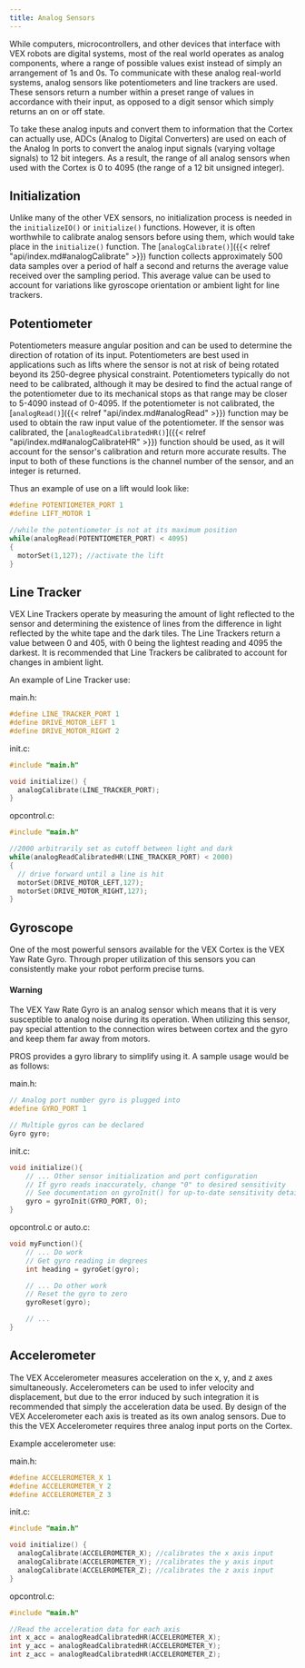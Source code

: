 ```yaml
---
title: Analog Sensors
---
```


While computers, microcontrollers, and other devices that interface with VEX robots are digital systems, most of the real world operates as analog components, where a range of possible values exist instead of simply an arrangement of 1s and 0s. To communicate with these analog real-world systems, analog sensors like potentiometers and line trackers are used. These sensors return a number within a preset range of values in accordance with their input, as opposed to a digit sensor which simply returns an on or off state.

To take these analog inputs and convert them to information that the Cortex can actually use, ADCs (Analog to Digital Converters) are used on each of the Analog In ports to convert the analog input signals (varying voltage signals) to 12 bit integers. As a result, the range of all analog sensors when used with the Cortex is 0 to 4095 (the range of a 12 bit unsigned integer).

## Initialization
Unlike many of the other VEX sensors, no initialization process is needed in the `initializeIO()` or `initialize()` functions. However, it is often worthwhile to calibrate analog sensors before using them, which would take place in the `initialize()` function. The [`analogCalibrate()`]({{< relref "api/index.md#analogCalibrate" >}}) function collects approximately 500 data samples over a period of half a second and returns the average value received over the sampling period. This average value can be used to account for variations like gyroscope orientation or ambient light for line trackers.

## Potentiometer
Potentiometers measure angular position and can be used to determine the direction of rotation of its input. Potentiometers are best used in applications such as lifts where the sensor is not at risk of being rotated beyond its 250-degree physical constraint. Potentiometers typically do not need to be calibrated, although it may be desired to find the actual range of the potentiometer due to its mechanical stops as that range may be closer to 5-4090 instead of 0-4095. If the potentiometer is not calibrated, the [`analogRead()`]({{< relref "api/index.md#analogRead" >}}) function may be used to obtain the raw input value of the potentiometer. If the sensor was calibrated, the [`analogReadCalibratedHR()`]({{< relref "api/index.md#analogCalibrateHR" >}}) function should be used, as it will account for the sensor's calibration and return more accurate results. The input to both of these functions is the channel number of the sensor, and an integer is returned.

Thus an example of use on a lift would look like:
```c
#define POTENTIOMETER_PORT 1
#define LIFT_MOTOR 1

//while the potentiometer is not at its maximum position
while(analogRead(POTENTIOMETER_PORT) < 4095)
{
  motorSet(1,127); //activate the lift
}
```

## Line Tracker
VEX Line Trackers operate by measuring the amount of light reflected to the sensor and determining the existence of lines from the difference in light reflected by the white tape and the dark tiles. The Line Trackers return a value between 0 and 405, with 0 being the lightest reading and 4095 the darkest. It is recommended that Line Trackers be calibrated to account for changes in ambient light.

An example of Line Tracker use:

main.h:
```c
#define LINE_TRACKER_PORT 1
#define DRIVE_MOTOR_LEFT 1
#define DRIVE_MOTOR_RIGHT 2
```

init.c:
```c
#include "main.h"

void initialize() {
  analogCalibrate(LINE_TRACKER_PORT);
}
```

opcontrol.c:
```c
#include "main.h"

//2000 arbitrarily set as cutoff between light and dark
while(analogReadCalibratedHR(LINE_TRACKER_PORT) < 2000)
{
  // drive forward until a line is hit
  motorSet(DRIVE_MOTOR_LEFT,127);
  motorSet(DRIVE_MOTOR_RIGHT,127);
}
```

## Gyroscope
One of the most powerful sensors available for the VEX Cortex is the VEX Yaw Rate Gyro. Through proper utilization of this sensors you can consistently make your robot perform precise turns.

#### Warning
The VEX Yaw Rate Gyro is an analog sensor which means that it is very susceptible to analog noise during its operation. When utilizing this sensor, pay special attention to the connection wires between cortex and the gyro and keep them far away from motors.

PROS provides a gyro library to simplify using it. A sample usage would be as follows:

main.h:
```c
// Analog port number gyro is plugged into
#define GYRO_PORT 1

// Multiple gyros can be declared
Gyro gyro;
```

init.c:
```c
void initialize(){
    // ... Other sensor initialization and port configuration
    // If gyro reads inaccurately, change "0" to desired sensitivity
    // See documentation on gyroInit() for up-to-date sensitivity details
    gyro = gyroInit(GYRO_PORT, 0);
}
```

opcontrol.c or auto.c:
```c
void myFunction(){
    // ... Do work
    // Get gyro reading in degrees
    int heading = gyroGet(gyro);

    // ... Do other work
    // Reset the gyro to zero
    gyroReset(gyro);

    // ...
}
```
## Accelerometer
The VEX Accelerometer measures acceleration on the x, y, and z axes simultaneously. Accelerometers can be used to infer velocity and displacement, but due to the error induced by such integration it is recommended that simply the acceleration data be used. By design of the VEX Accelerometer each axis is treated as its own analog sensors. Due to this the VEX Accelerometer requires three analog input ports on the Cortex.

Example accelerometer use:

main.h:
```c
#define ACCELEROMETER_X 1
#define ACCELEROMETER_Y 2
#define ACCELEROMETER_Z 3
```

init.c:
```c
#include "main.h"

void initialize() {
  analogCalibrate(ACCELEROMETER_X); //calibrates the x axis input
  analogCalibrate(ACCELEROMETER_Y); //calibrates the y axis input
  analogCalibrate(ACCELEROMETER_Z); //calibrates the z axis input
}
```

opcontrol.c:
```c
#include "main.h"

//Read the acceleration data for each axis
int x_acc = analogReadCalibratedHR(ACCELEROMETER_X);
int y_acc = analogReadCalibratedHR(ACCELEROMETER_Y);
int z_acc = analogReadCalibratedHR(ACCELEROMETER_Z);
```
